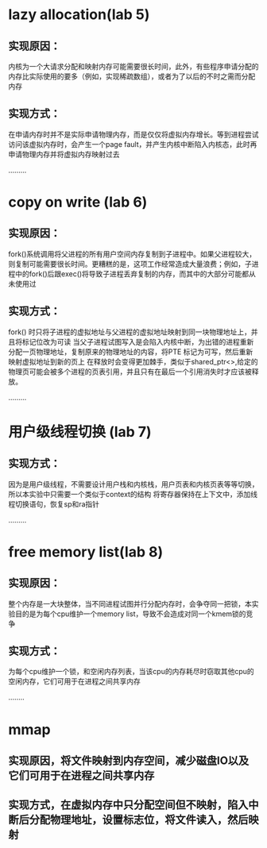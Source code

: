 # lazy allocation(lab 5)
## 实现原因：
内核为一个大请求分配和映射内存可能需要很长时间，此外，有些程序申请分配的内存比实际使用的要多（例如，实现稀疏数组），或者为了以后的不时之需而分配内存
## 实现方式：
在申请内存时并不是实际申请物理内存，而是仅仅将虚拟内存增长。等到进程尝试访问该虚拟内存时，会产生一个page fault，并产生内核中断陷入内核态，此时再申请物理内存并将虚拟内存映射过去

.........
# copy on write (lab 6)

## 实现原因：
fork()系统调用将父进程的所有用户空间内存复制到子进程中。如果父进程较大，则复制可能需要很长时间。更糟糕的是，这项工作经常造成大量浪费；例如，子进程中的fork()后跟exec()将导致子进程丢弃复制的内存，而其中的大部分可能都从未使用过
## 实现方式：
fork() 时只将子进程的虚拟地址与父进程的虚拟地址映射到同一块物理地址上，并且将标记位改为可读
当父子进程试图写入是会陷入内核中断，为出错的进程重新分配一页物理地址，复制原来的物理地址的内容，将PTE 标记为可写，然后重新映射虚拟地址到新的页上
在释放时会变得更加棘手，类似于shared_ptr<>,给定的物理页可能会被多个进程的页表引用，并且只有在最后一个引用消失时才应该被释放。

.........
# 用户级线程切换 (lab 7)

## 实现方式：
因为是用户级线程，不需要设计用户栈和内核栈，用户页表和内核页表等等切换，所以本实验中只需要一个类似于context的结构
将寄存器保持在上下文中，添加线程切换语句，恢复sp和ra指针

.........
# free memory list(lab 8)
## 实现原因：
整个内存是一大块整体，当不同进程试图并行分配内存时，会争夺同一把锁，本实验目的是为每个cpu维护一个memory list，导致不会造成对同一个kmem锁的竞争
## 实现方式：
为每个cpu维护一个锁，和空闲内存列表，当该cpu的内存耗尽时窃取其他cpu的空闲内存，它们可用于在进程之间共享内存

........
# mmap
## 实现原因，将文件映射到内存空间，减少磁盘IO以及它们可用于在进程之间共享内存
## 实现方式，在虚拟内存中只分配空间但不映射，陷入中断后分配物理地址，设置标志位，将文件读入，然后映射
